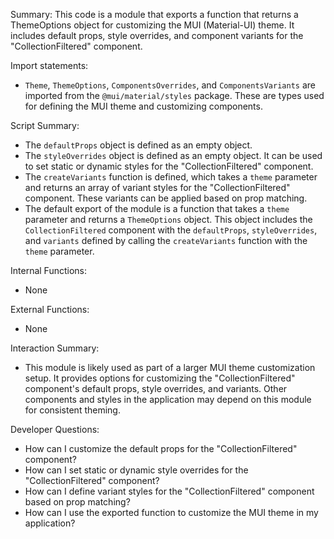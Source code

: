 Summary:
This code is a module that exports a function that returns a ThemeOptions object for customizing the MUI (Material-UI) theme. It includes default props, style overrides, and component variants for the "CollectionFiltered" component.

Import statements:
- `Theme`, `ThemeOptions`, `ComponentsOverrides`, and `ComponentsVariants` are imported from the `@mui/material/styles` package. These are types used for defining the MUI theme and customizing components.

Script Summary:
- The `defaultProps` object is defined as an empty object.
- The `styleOverrides` object is defined as an empty object. It can be used to set static or dynamic styles for the "CollectionFiltered" component.
- The `createVariants` function is defined, which takes a `theme` parameter and returns an array of variant styles for the "CollectionFiltered" component. These variants can be applied based on prop matching.
- The default export of the module is a function that takes a `theme` parameter and returns a `ThemeOptions` object. This object includes the `CollectionFiltered` component with the `defaultProps`, `styleOverrides`, and `variants` defined by calling the `createVariants` function with the `theme` parameter.

Internal Functions:
- None

External Functions:
- None

Interaction Summary:
- This module is likely used as part of a larger MUI theme customization setup. It provides options for customizing the "CollectionFiltered" component's default props, style overrides, and variants. Other components and styles in the application may depend on this module for consistent theming.

Developer Questions:
- How can I customize the default props for the "CollectionFiltered" component?
- How can I set static or dynamic style overrides for the "CollectionFiltered" component?
- How can I define variant styles for the "CollectionFiltered" component based on prop matching?
- How can I use the exported function to customize the MUI theme in my application?
